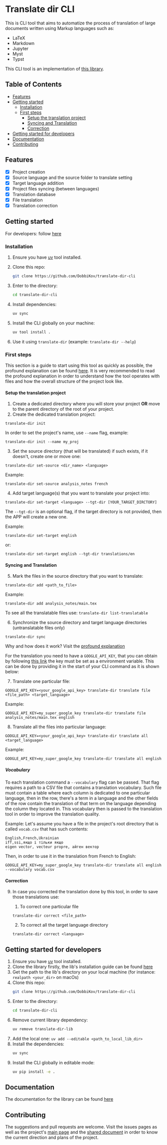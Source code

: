 # Translate dir CLI
This is CLI tool that aims to automatize the process of translation of large
documents written using Markup languages such as:
- LaTeX
- Markdown
- Jupyter
- Myst
- Typst

This CLI tool is an implementation of [this library](https://github.com/DobbiKov/translate-dir-lib).

## Table of Contents
- [Features](#features)
- [Getting started](#getting-started)
    - [Installation](#installation)
    - [First steps](#first-steps)
        - [Setup the translation project](#setup-the-translation-project)
        - [Syncing and Translation](#syncing-and-translation)
        - [Correction](#correction)
- [Getting started for developers](#getting-started-for-developers)
- [Documentation](#documentation)
- [Contributing](#contributing)

## Features
- [x] Project creation
- [x] Source language and the source folder to translate setting
- [x] Target language addition
- [x] Project files syncing (between languages)
- [x] Translation database
- [x] File translation
- [x] Translation correction

## Getting started
For developers: follow [here](#getting-started-for-developers)

### Installation
1. Ensure you have [uv](https://docs.astral.sh/uv/#__tabbed_1_1) tool installed. 
2. Clone this repo: 
    ```sh
    git clone https://github.com/DobbiKov/translate-dir-cli
    ```
3. Enter to the directory: 
    ```sh
    cd translate-dir-cli
    ```
4. Install dependencies: 
    ```sh
    uv sync
    ```

5. Install the CLI globally on your machine: 
    ```sh
    uv tool install .
    ```
6. Use it using `translate-dir` (example: `translate-dir --help`)

### First steps
This section is a guide to start using this tool as quickly as possible, the profound
explanation can be found [here](https://github.com/DobbiKov/translate-dir-lib/blob/master/docs/tool-profound-explanation.md). It is
very recommended to read the profound explanation in order to understand how 
the tool operates with files and how the overall structure of the project look
like.

#### Setup the translation project
1. Create a dedicated directory where you will store your project **OR** move to the parent directory of the root of your project.
2. Create the dedicated translation project:
```
translate-dir init
```
In order to set the project's name, use `--name` flag, example:
```
translate-dir init --name my_proj
```
3. Set the source directory (that will be translated) if such exists, if it doesn't, create one or move one:
```
translate-dir set-source <dir_name> <language>
```

Example:
```
translate-dir set-source analysis_notes french
```

4. Add target language(s) that you want to translate your project into:
```
translate-dir set-target <language> --tgt-dir [YOUR_TARGET_DIRCTORY]
```

The `--tgt-dir` is an optional flag, if the target directory is not provided,
then the APP will create a new one.

Example:
```
translate-dir set-target english 
```

or:
```
translate-dir set-target english --tgt-dir translations/en
```

#### Syncing and Translation 
5. Mark the files in the source directory that you want to translate:
```
translate-dir add <path_to_file>
```

Example:
```
translate-dir add analysis_notes/main.tex
```

To see all the translatable files use: `translate-dir list-translatable`

6. Synchronize the source directory and target language directories (untranslatable files only)
```
translate-dir sync
```

Why and how does it work? Visit the [profound explanation](https://github.com/DobbiKov/translate-dir-lib/blob/master/docs/tool-profound-explanation.md)

For the translation you need to have a `GOOGLE_API_KEY`, that you can obtain by following [this link](https://aistudio.google.com/app/apikey) the key must be set as a environment variable.
This can be done by providing it in the start of your CLI command as it is shown below:

7. Translate one particular file:
```
GOOGLE_API_KEY=<your_google_api_key> translate-dir translate file <file_path> <target_language>
```

Example:
```
GOOGLE_API_KEY=my_super_google_key translate-dir translate file analysis_notes/main.tex english
```

8. Translate all the files into particular language:
```
GOOGLE_API_KEY=<your_google_api_key> translate-dir translate all <target_language>
```

Example:
```
GOOGLE_API_KEY=my_super_google_key translate-dir translate all english 
```
##### Vocabulary
To each translation command a `--vocabulary` flag can be passed. That flag
requires a path to a CSV file that contains a translation vocabulary. Such
file must contain a table where each column is dedicated to one particular
language, then in the row, there's a term in a language and the other fields
of the row contain the translation of that term on the language depending the
column they located in. This vocabulary then is passed to the translation
tool in order to improve the translation quality.

Example:
Let's assume you have a file in the project's root directory that is called `vocab.csv` that has such contents:
```
English,French,Ukrainian
iff,ssi,якщо і тільки якщо
eigen vector, vecteur propre, айген вектор
```

Then, in order to use it in the translation from French to English:
```
GOOGLE_API_KEY=my_super_google_key translate-dir translate all english --vocabulary vocab.csv
```

#### Correction

9. In case you corrected the translation done by this tool, in order to save those translations use:
    1. To correct one particular file
    ```
    translate-dir correct <file_path>
    ```

    2. To correct all the target language directory
    ```
    translate-dir correct <language>
    ```

## Getting started for developers
1. Ensure you have [uv](https://docs.astral.sh/uv/#__tabbed_1_1) tool installed. 
2. Clone the library firstly, the lib's installation guide can be found [here](https://github.com/DobbiKov/translate-dir-lib?tab=readme-ov-file#installation)
3. Get the path to the lib's directory on your local machine (for instance: `realpath <your_dir>` on macOs)
4. Clone this repo: 
    ```sh
    git clone https://github.com/DobbiKov/translate-dir-cli
    ```
5. Enter to the directory: 
    ```sh
    cd translate-dir-cli
    ```
6. Remove current library dependency: 
    ```sh
    uv remove translate-dir-lib
    ```
7. Add the local one: `uv add --editable <path_to_local_lib_dir>`
8. Install the dependencies: 
    ```sh
    uv sync
    ```
9. Install the CLI globally in editable mode: 
    ```sh
    uv pip install -e .
    ```

## Documentation
The documentation for the library can be found [here](./docs/main.md)

## Contributing
The suggestions and pull requests are welcome. Visit the issues pages as well
as the project's [main page](https://github.com/DobbiKov/sci-trans-git) and the
[shared document](https://codimd.math.cnrs.fr/sUW9PQ1tTLWcR98UjLHLpw) in order
to know the current direction and plans of the project.
